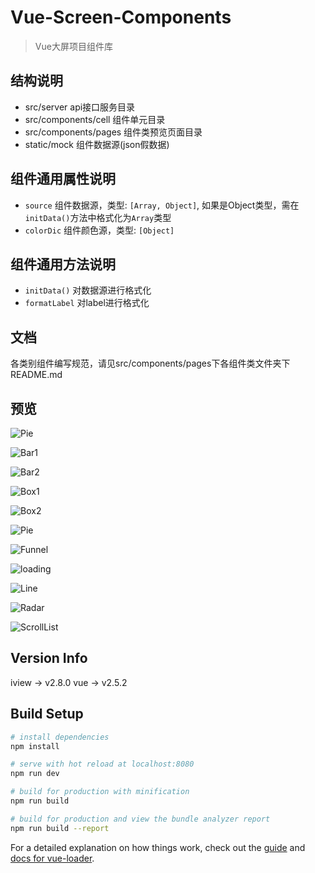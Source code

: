 # Vue-Screen-Components

> Vue大屏项目组件库

## 结构说明
  - src/server api接口服务目录
  - src/components/cell 组件单元目录
  - src/components/pages 组件类预览页面目录
  - static/mock 组件数据源(json假数据)

## 组件通用属性说明
  - ```source``` 组件数据源，类型: ```[Array, Object]```, 如果是Object类型，需在```initData()```方法中格式化为```Array```类型
  - ```colorDic``` 组件颜色源，类型: ```[Object]```

## 组件通用方法说明
  - ```initData()``` 对数据源进行格式化
  - ```formatLabel``` 对label进行格式化

## 文档
  各类别组件编写规范，请见src/components/pages下各组件类文件夹下README.md

## 预览

![Pie](/static/tinified/pie.png)

![Bar1](/static/tinified/bar-1.png)

![Bar2](/static/tinified/bar-2.png)

![Box1](/static/tinified/box-1.png)

![Box2](/static/tinified/box-2.png)

![Pie](/static/tinified/pie.png)

![Funnel](/static/tinified/funnel.png)

![loading](/static/tinified/loading.png)

![Line](/static/tinified/line.png)

![Radar](/static/tinified/radar.png)

![ScrollList](/static/tinified/scroll-list.png)

## Version Info

iview -> v2.8.0
vue -> v2.5.2

## Build Setup

``` bash
# install dependencies
npm install

# serve with hot reload at localhost:8080
npm run dev

# build for production with minification
npm run build

# build for production and view the bundle analyzer report
npm run build --report
```

For a detailed explanation on how things work, check out the [guide](http://vuejs-templates.github.io/webpack/) and [docs for vue-loader](http://vuejs.github.io/vue-loader).
